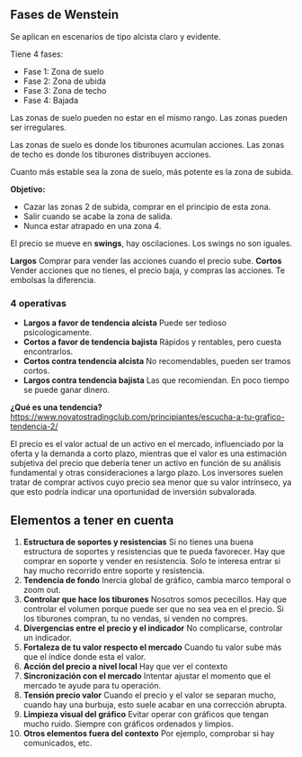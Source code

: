 ## Fases de Wenstein

Se aplican en escenarios de tipo alcista claro y evidente.

Tiene 4 fases:

- Fase 1: Zona de suelo
- Fase 2: Zona de ubida
- Fase 3: Zona de techo
- Fase 4: Bajada

Las zonas de suelo pueden no estar en el mismo rango. 
Las zonas pueden ser irregulares.

Las zonas de suelo es donde los tiburones acumulan acciones.
Las zonas de techo es donde los tiburones distribuyen acciones.

Cuanto más estable sea la zona de suelo, más potente es la zona de subida.

**Objetivo:** 
- Cazar las zonas 2 de subida, comprar en el principio de esta zona.
- Salir cuando se acabe la zona de salida.
- Nunca estar atrapado en una zona 4.

El precio se mueve en **swings**, hay oscilaciones. Los swings no son iguales.

**Largos** Comprar para vender las acciones cuando el precio sube.
**Cortos** Vender acciones que no tienes, el precio baja, y compras las acciones. Te embolsas la diferencia.


### 4 operativas

- **Largos a favor de tendencia alcista** Puede ser tedioso psicologicamente.
- **Cortos a favor de tendencia bajista** Rápidos y rentables, pero cuesta encontrarlos.
- **Cortos contra tendencia alcista** No recomendables, pueden ser tramos cortos.
- **Largos contra tendencia bajista** Las que recomiendan. En poco tiempo se puede ganar dinero.


**¿Qué es una tendencia?**
https://www.novatostradingclub.com/principiantes/escucha-a-tu-grafico-tendencia-2/

El precio es el valor actual de un activo en el mercado, influenciado por la oferta y la demanda a corto plazo, mientras que el valor es una estimación subjetiva del precio que debería tener un activo en función de su análisis fundamental y otras consideraciones a largo plazo. Los inversores suelen tratar de comprar activos cuyo precio sea menor que su valor intrínseco, ya que esto podría indicar una oportunidad de inversión subvalorada.
## Elementos a tener en cuenta

1.  **Estructura de soportes y resistencias** Si no tienes una buena estructura de soportes y resistencias que te pueda favorecer. Hay que comprar en soporte y vender en resistencia. Solo te interesa entrar si hay mucho recorrido entre soporte y resistencia.
2. **Tendencia de fondo** Inercia global de gráfico, cambia marco temporal o zoom out.
3. **Controlar que hace los tiburones** Nosotros somos pececillos. Hay que controlar el volumen porque puede ser que no sea vea en el precio. Si los tiburones compran, tu no vendas, si venden no compres.
4. **Divergencias entre el precio y el indicador** No complicarse, controlar un indicador.
5. **Fortaleza de tu valor respecto el mercado** Cuando tu valor sube más que el índice donde esta el valor.
6. **Acción del precio a nivel local** Hay que ver el contexto
7. **Sincronización con el mercado** Intentar ajustar el momento que el mercado te ayude para tu operación.
8. **Tensión precio valor** Cuando el precio y el valor se separan mucho, cuando hay una burbuja, esto suele acabar en una corrección abrupta.
9. **Limpieza visual del gráfico** Evitar operar con gráficos que tengan mucho ruido. Siempre con gráficos ordenados y limpios.
10. **Otros elementos fuera del contexto** Por ejemplo, comprobar si hay comunicados, etc.
